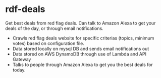 # rdf-deals
Get best deals from red flag deals. Can talk to Amazon Alexa to get your deals of the day, or through email notifications.

- Crawls red flag deals website for specific criterias (topics, minimum votes) based on configuration file. 
- Data stored locally on mysql DB and sends email notifications out
- Data stored on AWS DynamoDB through use of Lambda and API Gateway
- Talks to people through Amazon Alexa to get you the best deals for today.

